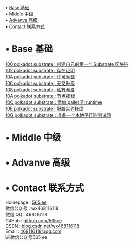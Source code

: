 • [Base 基础](#index1)  
• [Middle 中级](#index2)  
• [Advanve 高级](#index3)  
• [Contact 联系方式](#index99)  

# <span id='index1'>• Base 基础</span>  
 [100 polkadot substrate : 创建自己的第一个 Substrate 区块链](https://github.com/565ee/Substrate_CN/blob/main/100%20polkadot%20substrate%20:%20%E5%88%9B%E5%BB%BA%E8%87%AA%E5%B7%B1%E7%9A%84%E7%AC%AC%E4%B8%80%E4%B8%AA%20Substrate%20%E5%8C%BA%E5%9D%97%E9%93%BE.md)   
[102 polkadot substrate : 存在证明](https://github.com/565ee/Substrate_CN/blob/main/102%20polkadot%20substrate%20:%20%E5%AD%98%E5%9C%A8%E8%AF%81%E6%98%8E.md)   
[104 polkadot substrate : 许可网络](https://github.com/565ee/Substrate_CN/blob/main/104%20polkadot%20substrate%20:%20%E8%AE%B8%E5%8F%AF%E7%BD%91%E7%BB%9C.md)   
[106 polkadot substrate : 无叉升级](https://github.com/565ee/Substrate_CN/blob/main/106%20polkadot%20substrate%20:%20%E6%97%A0%E5%8F%89%E5%8D%87%E7%BA%A7.md)   
[108 polkadot substrate : 私有网络](https://github.com/565ee/Substrate_CN/blob/main/108%20polkadot%20substrate%20:%20%E7%A7%81%E6%9C%89%E7%BD%91%E7%BB%9C.md)   
[10A polkadot substrate : 节点指标](https://github.com/565ee/Substrate_CN/blob/main/10A%20polkadot%20substrate%20:%20%E8%8A%82%E7%82%B9%E6%8C%87%E6%A0%87.md)   
[10C polkadot substrate : 添加 pallet 到 runtime](https://github.com/565ee/Substrate_CN/blob/main/10C%20polkadot%20substrate%20:%20%E6%B7%BB%E5%8A%A0%20pallet%20%E5%88%B0%20runtime.md)   
[10E polkadot substrate : 配置合约托盘](https://github.com/565ee/Substrate_CN/blob/main/10E%20polkadot%20substrate%20:%20%E9%85%8D%E7%BD%AE%E5%90%88%E7%BA%A6%E6%89%98%E7%9B%98.md)   
[10G polkadot substrate : 准备一个本地平行链测试网](https://github.com/565ee/Substrate_CN/blob/main/10G%20polkadot%20substrate%20:%20%E5%87%86%E5%A4%87%E4%B8%80%E4%B8%AA%E6%9C%AC%E5%9C%B0%E5%B9%B3%E8%A1%8C%E9%93%BE%E6%B5%8B%E8%AF%95%E7%BD%91.md)   

# <span id='index2'>• Middle 中级</span>  


# <span id='index3'>• Advanve 高级</span>  

# <span id='index99'>• Contact 联系方式</span>  
Homepage : [565.ee](https://565.ee)  
微信公众号 : wx468116118  
微信 QQ   : 468116118  
GitHub   : [github.com/565ee](https://github.com/565ee)  
CSDN     : [blog.csdn.net/wx468116118](https://blog.csdn.net/wx468116118)  
Email    : 468116118@qq.com  
![微信公众号565 ee](https://user-images.githubusercontent.com/28084126/171252353-5b964ef9-cd68-4393-8740-c5e41336800d.png)
